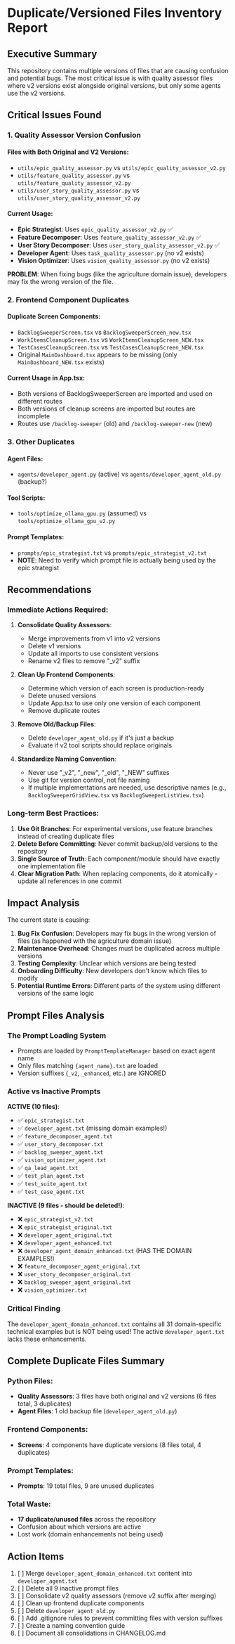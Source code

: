 # Duplicate/Versioned Files Inventory Report

## Executive Summary
This repository contains multiple versions of files that are causing confusion and potential bugs. The most critical issue is with quality assessor files where v2 versions exist alongside original versions, but only some agents use the v2 versions.

## Critical Issues Found

### 1. Quality Assessor Version Confusion

#### Files with Both Original and V2 Versions:
- `utils/epic_quality_assessor.py` vs `utils/epic_quality_assessor_v2.py`
- `utils/feature_quality_assessor.py` vs `utils/feature_quality_assessor_v2.py`
- `utils/user_story_quality_assessor.py` vs `utils/user_story_quality_assessor_v2.py`

#### Current Usage:
- **Epic Strategist**: Uses `epic_quality_assessor_v2.py` ✅
- **Feature Decomposer**: Uses `feature_quality_assessor_v2.py` ✅
- **User Story Decomposer**: Uses `user_story_quality_assessor_v2.py` ✅
- **Developer Agent**: Uses `task_quality_assessor.py` (no v2 exists)
- **Vision Optimizer**: Uses `vision_quality_assessor.py` (no v2 exists)

**PROBLEM**: When fixing bugs (like the agriculture domain issue), developers may fix the wrong version of the file.

### 2. Frontend Component Duplicates

#### Duplicate Screen Components:
- `BacklogSweeperScreen.tsx` vs `BacklogSweeperScreen_new.tsx`
- `WorkItemsCleanupScreen.tsx` vs `WorkItemsCleanupScreen_NEW.tsx`
- `TestCasesCleanupScreen.tsx` vs `TestCasesCleanupScreen_NEW.tsx`
- Original `MainDashboard.tsx` appears to be missing (only `MainDashboard_NEW.tsx` exists)

#### Current Usage in App.tsx:
- Both versions of BacklogSweeperScreen are imported and used on different routes
- Both versions of cleanup screens are imported but routes are incomplete
- Routes use `/backlog-sweeper` (old) and `/backlog-sweeper-new` (new)

### 3. Other Duplicates

#### Agent Files:
- `agents/developer_agent.py` (active) vs `agents/developer_agent_old.py` (backup?)

#### Tool Scripts:
- `tools/optimize_ollama_gpu.py` (assumed) vs `tools/optimize_ollama_gpu_v2.py`

#### Prompt Templates:
- `prompts/epic_strategist.txt` vs `prompts/epic_strategist_v2.txt`
- **NOTE**: Need to verify which prompt file is actually being used by the epic strategist

## Recommendations

### Immediate Actions Required:

1. **Consolidate Quality Assessors**:
   - Merge improvements from v1 into v2 versions
   - Delete v1 versions
   - Update all imports to use consistent versions
   - Rename v2 files to remove "_v2" suffix

2. **Clean Up Frontend Components**:
   - Determine which version of each screen is production-ready
   - Delete unused versions
   - Update App.tsx to use only one version of each component
   - Remove duplicate routes

3. **Remove Old/Backup Files**:
   - Delete `developer_agent_old.py` if it's just a backup
   - Evaluate if v2 tool scripts should replace originals

4. **Standardize Naming Convention**:
   - Never use "_v2", "_new", "_old", "_NEW" suffixes
   - Use git for version control, not file naming
   - If multiple implementations are needed, use descriptive names (e.g., `BacklogSweeperGridView.tsx` vs `BacklogSweeperListView.tsx`)

### Long-term Best Practices:

1. **Use Git Branches**: For experimental versions, use feature branches instead of creating duplicate files
2. **Delete Before Committing**: Never commit backup/old versions to the repository
3. **Single Source of Truth**: Each component/module should have exactly one implementation file
4. **Clear Migration Path**: When replacing components, do it atomically - update all references in one commit

## Impact Analysis

The current state is causing:
1. **Bug Fix Confusion**: Developers may fix bugs in the wrong version of files (as happened with the agriculture domain issue)
2. **Maintenance Overhead**: Changes must be duplicated across multiple versions
3. **Testing Complexity**: Unclear which versions are being tested
4. **Onboarding Difficulty**: New developers don't know which files to modify
5. **Potential Runtime Errors**: Different parts of the system using different versions of the same logic

## Prompt Files Analysis

### The Prompt Loading System
- Prompts are loaded by `PromptTemplateManager` based on exact agent name
- Only files matching `{agent_name}.txt` are loaded
- Version suffixes (`_v2`, `_enhanced`, etc.) are IGNORED

### Active vs Inactive Prompts
**ACTIVE (10 files)**:
- ✅ `epic_strategist.txt`
- ✅ `developer_agent.txt` (missing domain examples!)
- ✅ `feature_decomposer_agent.txt`
- ✅ `user_story_decomposer.txt`
- ✅ `backlog_sweeper_agent.txt`
- ✅ `vision_optimizer_agent.txt`
- ✅ `qa_lead_agent.txt`
- ✅ `test_plan_agent.txt`
- ✅ `test_suite_agent.txt`
- ✅ `test_case_agent.txt`

**INACTIVE (9 files - should be deleted!)**:
- ❌ `epic_strategist_v2.txt`
- ❌ `epic_strategist_original.txt`
- ❌ `developer_agent_original.txt`
- ❌ `developer_agent_enhanced.txt`
- ❌ `developer_agent_domain_enhanced.txt` (HAS THE DOMAIN EXAMPLES!)
- ❌ `feature_decomposer_agent_original.txt`
- ❌ `user_story_decomposer_original.txt`
- ❌ `backlog_sweeper_agent_original.txt`
- ❌ `vision_optimizer.txt`

### Critical Finding
The `developer_agent_domain_enhanced.txt` contains all 31 domain-specific technical examples but is NOT being used! The active `developer_agent.txt` lacks these enhancements.

## Complete Duplicate Files Summary

### Python Files:
- **Quality Assessors**: 3 files have both original and v2 versions (6 files total, 3 duplicates)
- **Agent Files**: 1 old backup file (`developer_agent_old.py`)

### Frontend Components:
- **Screens**: 4 components have duplicate versions (8 files total, 4 duplicates)

### Prompt Templates:
- **Prompts**: 19 total files, 9 are unused duplicates

### Total Waste:
- **17 duplicate/unused files** across the repository
- Confusion about which versions are active
- Lost work (domain enhancements not being used)

## Action Items

1. [ ] Merge `developer_agent_domain_enhanced.txt` content into `developer_agent.txt`
2. [ ] Delete all 9 inactive prompt files
3. [ ] Consolidate v2 quality assessors (remove v2 suffix after merging)
4. [ ] Clean up frontend duplicate components
5. [ ] Delete `developer_agent_old.py`
6. [ ] Add .gitignore rules to prevent committing files with version suffixes
7. [ ] Create a naming convention guide
8. [ ] Document all consolidations in CHANGELOG.md